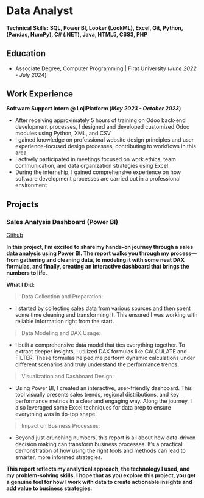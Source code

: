 # Data Analyst

#### Technical Skills: SQL, Power BI, Looker (LookML), Excel, Git, Python, (Pandas, NumPy), C# (.NET), Java, HTML5, CSS3, PHP

## Education
- Associate Degree, Computer Programming | Firat University (_June 2022 - July 2024_)

## Work Experience
**Software Support Intern @ LojiPlatform (_May 2023 - October 2023_)**
- After receiving approximately 5 hours of training on Odoo back-end development processes, I designed and developed customized Odoo modules using Python, XML, and CSV
- I gained knowledge on professional website design principles and user experience-focused design processes, contributing to workflows in this area
- I actively participated in meetings focused on work ethics, team communication, and data organization strategies using Excel
- During the internship, I gained comprehensive experience on how software development processes are carried out in a professional environment

## Projects
### Sales Analysis Dashboard (Power BI)
[Github](https://github.com/enskose/Power-BI-Analysis/tree/main)

**In this project, I’m excited to share my hands-on journey through a sales data analysis using Power BI. The report walks you through my process—from gathering and cleaning data, to modeling it with some neat DAX formulas, and finally, creating an interactive dashboard that brings the numbers to life.**

**What I Did:**

> Data Collection and Preparation:
- I started by collecting sales data from various sources and then spent some time cleaning and transforming it. This ensured I was working with reliable information right from the start.

> Data Modeling and DAX Usage:
- I built a comprehensive data model that ties everything together. To extract deeper insights, I utilized DAX formulas like CALCULATE and FILTER. These formulas helped me perform dynamic calculations under different scenarios and truly understand the performance trends.

> Visualization and Dashboard Design:
- Using Power BI, I created an interactive, user-friendly dashboard. This tool visually presents sales trends, regional distributions, and key performance metrics in a clear and engaging way. Along the journey, I also leveraged some Excel techniques for data prep to ensure everything was in tip-top shape.

> Impact on Business Processes:
- Beyond just crunching numbers, this report is all about how data-driven decision making can transform business processes. It’s a practical demonstration of how using the right tools and methods can lead to smarter, more informed strategies.

**This report reflects my analytical approach, the technology I used, and my problem-solving skills. I hope that as you explore this project, you get a genuine feel for how I work with data to create actionable insights and add value to business strategies.**

